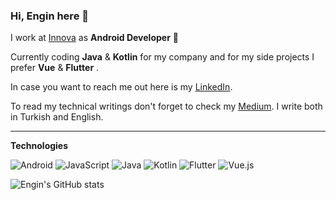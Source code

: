  
### Hi, Engin here 🌌 ###

 I work at [Innova](https://www.innova.com.tr/en) as **Android Developer** 📱

 Currently coding **Java** & **Kotlin** for my company and for my side projects I prefer **Vue** & **Flutter** .

 In case you want to reach me out here is my [LinkedIn](https://www.linkedin.com/in/engincanik/).

 To read my technical writings don't forget to check my [Medium](https://medium.com/@engincanik/). I write both in Turkish and English.
 
--------------
**Technologies**

![Android](https://img.shields.io/badge/Android-3DDC84?style=for-the-badge&logo=android&logoColor=white) ![JavaScript](https://img.shields.io/badge/JavaScript-323330?style=for-the-badge&logo=javascript&logoColor=F7DF1) ![Java](https://img.shields.io/badge/Java-ED8B00?style=for-the-badge&logo=java&logoColor=white) ![Kotlin](https://img.shields.io/badge/Kotlin-0095D5?&style=for-the-badge&logo=kotlin&logoColor=white) ![Flutter](https://img.shields.io/badge/Flutter-02569B?style=for-the-badge&logo=flutter&logoColor=white) 
![Vue.js](https://img.shields.io/badge/Vue.js-35495E?style=for-the-badge&logo=vuedotjs&logoColor=4FC08D)

![Engin's GitHub stats](https://github-readme-stats.vercel.app/api?username=engincanik)
